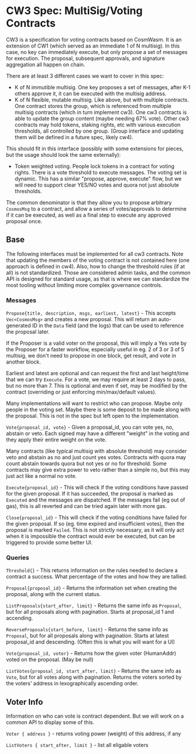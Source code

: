 # CW3 Spec: MultiSig/Voting Contracts

CW3 is a specification for voting contracts based on CosmWasm.
It is an extension of CW1 (which served as an immediate 1 of N multisig).
In this case, no key can immediately execute, but only propose
a set of messages for execution. The proposal, subsequent
approvals, and signature aggregation all happen on chain.  

There are at least 3 different cases we want to cover in this spec:

- K of N immutible multisig. One key proposes a set of messages,
  after K-1 others approve it, it can be executed with the
  multisig address.
- K of N flexible, mutable multisig. Like above, but with
  multiple contracts. One contract stores the group, which is 
  referenced from multiple multisig contracts (which in turn
  implement cw3). One cw3 contracts is able to update the 
  group content (maybe needing 67% vote). Other cw3 contracts
  may hold tokens, staking rights, etc with various execution 
  thresholds, all controlled by one group. (Group interface
  and updating them will be defined in a future spec, likely cw4).

This should fit in this interface (possibly with some 
extensions for pieces, but the usage should look the 
same externally):

- Token weighted voting. People lock tokens in a contract 
  for voting rights. There is a vote threshold to execute 
  messages. The voting set is dynamic. This has a similar
  "propose, approve, execute" flow, but we will need to 
  support clear YES/NO votes and quora not just absolute 
  thresholds.

The common denominator is that they allow you to propose
arbitrary `CosmosMsg` to a contract, and allow a series
of votes/approvals to determine if it can be executed,
as well as a final step to execute any approved proposal once.

## Base

The following interfaces must be implemented for all cw3
contracts. Note that updating the members of the voting
contract is not contained here (one approach is defined in cw4).
Also, how to change the threshold rules (if at all) is not
standardized. Those are considered admin tasks, and the common
API is designed for standard usage, as that is where we can
standardize the most tooling without limiting more complex
governance controls.

### Messages

`Propose{title, description, msgs, earliest, latest}` - This accepts 
`Vec<CosmosMsg>` and creates a new proposal. This will return
an auto-generated ID in the `Data` field (and the logs) that
can be used to reference the proposal later. 

If the Proposer is a valid voter on the proposal, this will imply a Yes vote by
the Proposer for a faster workflow, especially useful in eg. 2 of 3 
or 3 of 5 multisig, we don't need to propose in one block, get result,
and vote in another block.

Earliest and latest are optional and can request the first
and last height/time that we can try `Execute`. For a vote,
we may require at least 2 days to pass, but no more than 7. 
This is optional and even if set, may be modified by the contract
(overriding or just enforcing min/max/default values).
 
Many implementations will want to restrict who can propose.
Maybe only people in the voting set. Maybe there is some
deposit to be made along with the proposal. This is not
in the spec but left open to the implementation.

`Vote{proposal_id, vote}` - Given a proposal_id, you can
vote yes, no, abstain or veto. Each signed may have a
different "weight" in the voting and they apply their
entire weight on the vote.

Many contracts (like typical 
multisig with absolute threshold) may consider veto and 
abstain as no and just count yes votes. Contracts with quora
may count abstain towards quora but not yes or no for threshold.
Some contracts may give extra power to veto rather than a
simple no, but this may just act like a normal no vote.

`Execute{proposal_id}` - This will check if the voting
conditions have passed for the given proposal. If it has
succeeded, the proposal is marked as `Executed` and the
messages are dispatched. If the messages fail (eg out of gas),
this is all reverted and can be tried again later with
more gas.

`Close{proposal_id}` - This will check if the voting conditions
have failed for the given proposal. If so (eg. time expired
and insufficient votes), then the proposal is marked `Failed`.
This is not strictly necessary, as it will only act when
it is impossible the contract would ever be executed,
but can be triggered to provide some better UI.

### Queries

`Threshold{}` - This returns information on the rules needed
to declare a contract a success. What percentage of the votes
and how they are tallied.

`Proposal{proposal_id}` - Returns the information set when
creating the proposal, along with the current status.

`ListProposals{start_after, limit}` - Returns the same info
as `Proposal`, but for all proposals along with pagination.
Starts at proposal_id 1 and accending. 

`ReverseProposals{start_before, limit}` - Returns the same info
as `Proposal`, but for all proposals along with pagination.
Starts at latest proposal_id and descending. (Often this
is what you will want for a UI)

`Vote{proposal_id, voter}` - Returns how the given 
voter (HumanAddr) voted on the proposal. (May be null)

`ListVotes{proposal_id, start_after, limit}` - Returns the same info
as `Vote`, but for all votes along with pagination.
Returns the voters sorted by the voters' address in
lexographically ascending order. 

## Voter Info

Information on who can vote is contract dependent. But
we will work on a common API to display some of this.

`Voter { address }` - returns voting power (weight) of this address, if any

`ListVoters { start_after, limit }` - list all eligable voters
